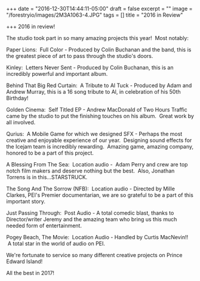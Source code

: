+++
date = "2016-12-30T14:44:11-05:00"
draft = false
excerpt = ""
image = "/forestryio/images/2M3A1063-4.JPG"
tags = []
title = "2016 in Review"

+++
2016 in review!

The studio took part in so many amazing projects this year!  Most notably:  

Paper Lions:  Full Color - Produced by Colin Buchanan and the band, this is the greatest piece of art to pass through the studio's doors.

Kinley:  Letters Never Sent - Produced by Colin Buchanan, this is an incredibly powerful and important album. 

Behind That Big Red Curtain:  A Tribute to Al Tuck - Produced by Adam and Andrew Murray, this is a 16 song tribute to Al, in celebration of his 50th Birthday!  

Golden Cinema:  Self Titled EP - Andrew MacDonald of Two Hours Traffic came by the studio to put the finishing touches on his album.  Great work by all involved.  

Qurius:  A Mobile Game for which we designed SFX - Perhaps the most creative and enjoyable experience of our year.  Designing sound effects for the Icejam team is incredibly rewarding.  Amazing game, amazing company, honored to be a part of this project.  

A Blessing From The Sea:  Location audio -  Adam Perry and crew are top notch film makers and deserve nothing but the best.  Also, Jonathan Torrens is in this...STARSTRUCK.  

The Song And The Sorrow (NFB):  Location audio - Directed by Mille Clarkes, PEI's Premier documentarian, we are so grateful to be a part of this important story.  

Just Passing Through:  Post Audio - A total comedic blast, thanks to Director/writer Jeremy and the amazing team who bring us this much needed form of entertainment.  

Pogey Beach, The Movie:  Location Audio - Handled by Curtis MacNevin!!  A total star in the world of audio on PEI.  

We're fortunate to service so many different creative projects on Prince Edward Island!    

All the best in 2017!